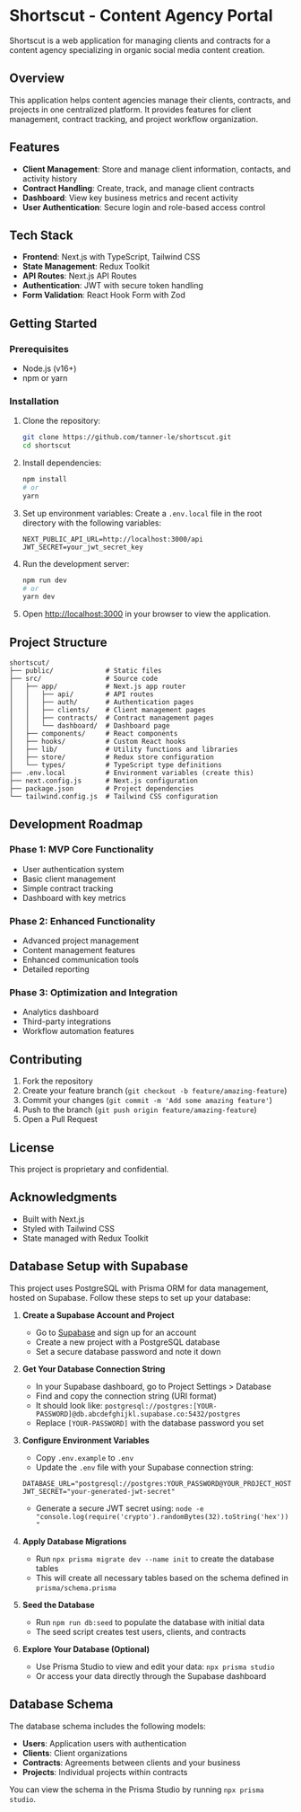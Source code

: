 # Shortscut - Content Agency Portal

Shortscut is a web application for managing clients and contracts for a content agency specializing in organic social media content creation.

## Overview

This application helps content agencies manage their clients, contracts, and projects in one centralized platform. It provides features for client management, contract tracking, and project workflow organization.

## Features

- **Client Management**: Store and manage client information, contacts, and activity history
- **Contract Handling**: Create, track, and manage client contracts
- **Dashboard**: View key business metrics and recent activity
- **User Authentication**: Secure login and role-based access control

## Tech Stack

- **Frontend**: Next.js with TypeScript, Tailwind CSS
- **State Management**: Redux Toolkit
- **API Routes**: Next.js API Routes
- **Authentication**: JWT with secure token handling
- **Form Validation**: React Hook Form with Zod

## Getting Started

### Prerequisites

- Node.js (v16+)
- npm or yarn

### Installation

1. Clone the repository:
   ```bash
   git clone https://github.com/tanner-le/shortscut.git
   cd shortscut
   ```

2. Install dependencies:
   ```bash
   npm install
   # or
   yarn
   ```

3. Set up environment variables:
   Create a `.env.local` file in the root directory with the following variables:
   ```
   NEXT_PUBLIC_API_URL=http://localhost:3000/api
   JWT_SECRET=your_jwt_secret_key
   ```

4. Run the development server:
   ```bash
   npm run dev
   # or
   yarn dev
   ```

5. Open [http://localhost:3000](http://localhost:3000) in your browser to view the application.

## Project Structure

```
shortscut/
├── public/             # Static files
├── src/                # Source code
│   ├── app/            # Next.js app router
│   │   ├── api/        # API routes
│   │   ├── auth/       # Authentication pages
│   │   ├── clients/    # Client management pages
│   │   ├── contracts/  # Contract management pages
│   │   └── dashboard/  # Dashboard page
│   ├── components/     # React components
│   ├── hooks/          # Custom React hooks
│   ├── lib/            # Utility functions and libraries
│   ├── store/          # Redux store configuration
│   └── types/          # TypeScript type definitions
├── .env.local          # Environment variables (create this)
├── next.config.js      # Next.js configuration
├── package.json        # Project dependencies
└── tailwind.config.js  # Tailwind CSS configuration
```

## Development Roadmap

### Phase 1: MVP Core Functionality
- User authentication system
- Basic client management
- Simple contract tracking
- Dashboard with key metrics

### Phase 2: Enhanced Functionality
- Advanced project management
- Content management features
- Enhanced communication tools
- Detailed reporting

### Phase 3: Optimization and Integration
- Analytics dashboard
- Third-party integrations
- Workflow automation features

## Contributing

1. Fork the repository
2. Create your feature branch (`git checkout -b feature/amazing-feature`)
3. Commit your changes (`git commit -m 'Add some amazing feature'`)
4. Push to the branch (`git push origin feature/amazing-feature`)
5. Open a Pull Request

## License

This project is proprietary and confidential.

## Acknowledgments

- Built with Next.js
- Styled with Tailwind CSS
- State managed with Redux Toolkit

## Database Setup with Supabase

This project uses PostgreSQL with Prisma ORM for data management, hosted on Supabase. Follow these steps to set up your database:

1. **Create a Supabase Account and Project**
   - Go to [Supabase](https://supabase.com/) and sign up for an account
   - Create a new project with a PostgreSQL database
   - Set a secure database password and note it down

2. **Get Your Database Connection String**
   - In your Supabase dashboard, go to Project Settings > Database
   - Find and copy the connection string (URI format)
   - It should look like: `postgresql://postgres:[YOUR-PASSWORD]@db.abcdefghijkl.supabase.co:5432/postgres`
   - Replace `[YOUR-PASSWORD]` with the database password you set

3. **Configure Environment Variables**
   - Copy `.env.example` to `.env`
   - Update the `.env` file with your Supabase connection string:
   ```
   DATABASE_URL="postgresql://postgres:YOUR_PASSWORD@YOUR_PROJECT_HOST.supabase.co:5432/postgres"
   JWT_SECRET="your-generated-jwt-secret"
   ```
   - Generate a secure JWT secret using: `node -e "console.log(require('crypto').randomBytes(32).toString('hex'))"`

4. **Apply Database Migrations**
   - Run `npx prisma migrate dev --name init` to create the database tables
   - This will create all necessary tables based on the schema defined in `prisma/schema.prisma`

5. **Seed the Database**
   - Run `npm run db:seed` to populate the database with initial data
   - The seed script creates test users, clients, and contracts

6. **Explore Your Database (Optional)**
   - Use Prisma Studio to view and edit your data: `npx prisma studio`
   - Or access your data directly through the Supabase dashboard

## Database Schema

The database schema includes the following models:

- **Users**: Application users with authentication
- **Clients**: Client organizations
- **Contracts**: Agreements between clients and your business
- **Projects**: Individual projects within contracts

You can view the schema in the Prisma Studio by running `npx prisma studio`.
